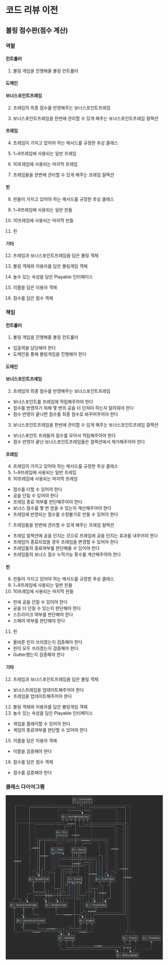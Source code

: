 # 코드 리뷰 이전

## 볼링 점수판(점수 계산)

### 역할

#### 컨트롤러

1. 볼링 게임을 진행해줄 볼링 컨트롤러

#### 도메인

#### 보너스포인트프레임

2. 프레임의 최종 점수를 반영해주는 보너스포인트프레임

3. 보너스포인트프레임을 한번에 관리할 수 있게 해주는 보너스포인트프레임 컬렉션

#### 프레임

4. 프레임이 가지고 있어야 하는 메서드를 규정한 추상 클래스

5. 1~9프레임에 사용되는 일반 프레임
   
6. 10프레임에 사용되는 마지막 프레임

7. 프레임들을 한번에 관리할 수 있게 해주는 프레임 컬렉션

#### 핀

8. 핀들이 가지고 있어야 하는 메서드를 규정한 추상 클래스

9. 1~9프레임에 사용되는 일반 핀들
   
10. 10프레임에 사용되는 마지막 핀들

11. 핀

#### 기타

12. 프레임과 보너스포인트프레임을 담은 볼링 객체

13. 볼링 객체와 이용자를 담은 볼링게임 객체

14. 놀수 있는 속성을 담은 Playable 인터페이스

15. 이름을 담은 이용자 객체

16. 점수를 담은 점수 객체

### 책임

#### 컨트롤러

1. 볼링 게임을 진행해줄 볼링 컨트롤러

- 입출력을 담당해야 한다
- 도메인을 통해 볼링게임을 진행해야 한다

#### 도메인

#### 보너스포인트프레임

2. 프레임의 최종 점수를 반영해주는 보너스포인트프레임

- 보너스포인트를 프레임에 적립해주어야 한다
- 점수를 반영하기 위해 몇 번의 공을 더 던져야 하는지 알려줘야 한다
- 점수 반영이 끝나면 점수를 최종 점수로 바꾸어주어야 한다

3. 보너스포인트프레임을 한번에 관리할 수 있게 해주는 보너스포인트프레임 컬렉션

- 보너스포인트 프레들의 점수를 모아서 적립해주어야 한다
- 점수 반영이 끝난 보너스포인트프레임들은 컬렉션에서 제거해주어야 한다

#### 프레임

4. 프레임이 가지고 있어야 하는 메서드를 규정한 추상 클래스
5. 1~9프레임에 사용되는 일반 프레임
6. 10프레임에 사용되는 마지막 프레임

- 점수를 더할 수 있어야 한다
- 공을 던질 수 있어야 한다
- 프레임 종료 여부를 판단해주어야 한다
- 보너스 점수를 몇 번 얻을 수 있는지 계산해주어야 한다
- 프레임에 반영되는 점수를 수정불가로 만들 수 있어야 한다

7. 프레임들을 한번에 관리할 수 있게 해주는 프레임 컬렉션

- 프레임 컬렉션에 공을 던지는 것으로 프레임에 공을 던지는 효과를 내주어야 한다
- 프레임이 종료되었을 경우 프레임을 변경할 수 있어야 한다
- 프레임들의 종료여부를 판단해줄 수 있어야 한다
- 프레임들의 보너스 점수 누적가능 횟수를 계산해주어야 한다

#### 핀

8. 핀들이 가지고 있어야 하는 메서드를 규정한 추상 클래스
9. 1~9프레임에 사용되는 일반 핀들
10. 10프레임에 사용되는 마지막 핀들

- 핀에 공을 던질 수 있어야 한다
- 공을 더 던질 수 있는지 판단해야 한다
- 스트라이크 여부를 판단해야 한다
- 스페어 여부를 판단해야 한다

11. 핀

- 올바른 핀이 쓰러졌는지 검증해야 한다
- 핀이 모두 쓰러졌는지 검증해야 한다  
- Gutter했는지 검증해야 한다

#### 기타

12. 프레임과 보너스포인트프레임을 담은 볼링 객체
- 보너스프레임을 업데이트해주어야 한다
- 프레임을 업데이트해주어야 한다

12. 볼링 객체와 이용자를 담은 볼링게임 객체
13. 놀수 있는 속성을 담은 Playable 인터페이스

- 게임을 플레이할 수 있어야 한다
- 게임의 종료여부를 판단할 수 있어야 한다

15. 이름을 담은 이용자 객체

- 이름을 검증해야 한다

16. 점수를 담은 점수 객체

- 점수를 검증해야 한다

### 클래스 다이어그램
<img src="./classDiagram.png"/>
